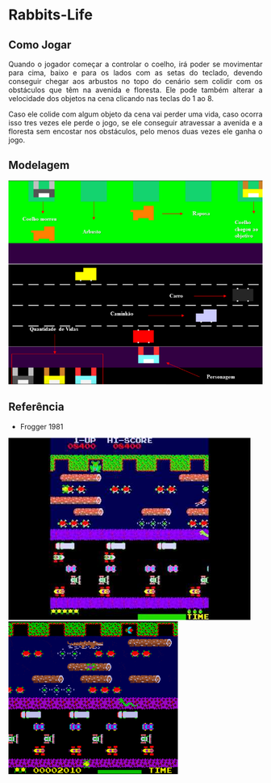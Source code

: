 # Rabbits-Life

## Como Jogar
<p align="justify">   Quando o jogador começar a controlar o coelho, irá poder se movimentar para cima, baixo e para os lados com as setas do teclado, devendo conseguir chegar aos arbustos no topo do cenário sem colidir com os obstáculos que têm na avenida e floresta. Ele pode também alterar a velocidade dos objetos na cena clicando nas teclas do 1 ao 8.</p>

<p align="justify">   Caso ele colide com algum objeto da cena vai perder uma vida, caso ocorra isso tres vezes ele perde o jogo, se ele conseguir atravessar a avenida e a floresta sem encostar nos obstáculos, pelo menos duas vezes ele ganha o jogo.</p>

## Modelagem
![Image](screenshot/game/Rabbits-Life.png)

## Referência

- Frogger 1981

![Image](screenshot/referencias/Frogger-1981.jpg)
![Image](screenshot/referencias/Frogger-1981.gif)
